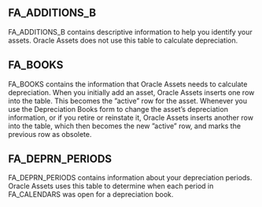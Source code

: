 ## FA_ADDITIONS_B

FA_ADDITIONS_B contains descriptive information to help you identify your assets. Oracle Assets does not use this table to calculate depreciation.

## FA_BOOKS

FA_BOOKS contains the information that Oracle Assets needs to calculate depreciation. When you initially add an asset, Oracle Assets inserts one row into the table. This becomes the ”active” row for the asset. Whenever you use the Depreciation Books form to change the asset’s depreciation information, or if you retire or reinstate it, Oracle Assets inserts another row into the table, which then becomes the new ”active” row, and marks the previous row as obsolete.

## FA_DEPRN_PERIODS

FA_DEPRN_PERIODS contains information about your depreciation periods. Oracle Assets uses this table to determine when each period in FA_CALENDARS was open for a depreciation book.

## 
